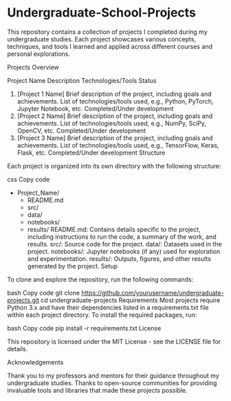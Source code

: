# Undergraduate-School-Projects

This repository contains a collection of projects I completed during my undergraduate studies. Each project showcases various concepts, techniques, and tools I learned and applied across different courses and personal explorations.

Projects Overview

Project Name	Description	Technologies/Tools	Status
1. [Project 1 Name]	Brief description of the project, including goals and achievements.	List of technologies/tools used, e.g., Python, PyTorch, Jupyter Notebook, etc.	Completed/Under development
2. [Project 2 Name]	Brief description of the project, including goals and achievements.	List of technologies/tools used, e.g., NumPy, SciPy, OpenCV, etc.	Completed/Under development
3. [Project 3 Name]	Brief description of the project, including goals and achievements.	List of technologies/tools used, e.g., TensorFlow, Keras, Flask, etc.	Completed/Under development
Structure

Each project is organized into its own directory with the following structure:

css
Copy code
- Project_Name/
  - README.md
  - src/
  - data/
  - notebooks/
  - results/
README.md: Contains details specific to the project, including instructions to run the code, a summary of the work, and results.
src/: Source code for the project.
data/: Datasets used in the project.
notebooks/: Jupyter notebooks (if any) used for exploration and experimentation.
results/: Outputs, figures, and other results generated by the project.
Setup

To clone and explore the repository, run the following commands:

bash
Copy code
git clone https://github.com/yourusername/undergraduate-projects.git
cd undergraduate-projects
Requirements
Most projects require Python 3.x and have their dependencies listed in a requirements.txt file within each project directory. To install the required packages, run:

bash
Copy code
pip install -r requirements.txt
License

This repository is licensed under the MIT License - see the LICENSE file for details.

Acknowledgements

Thank you to my professors and mentors for their guidance throughout my undergraduate studies.
Thanks to open-source communities for providing invaluable tools and libraries that made these projects possible.
